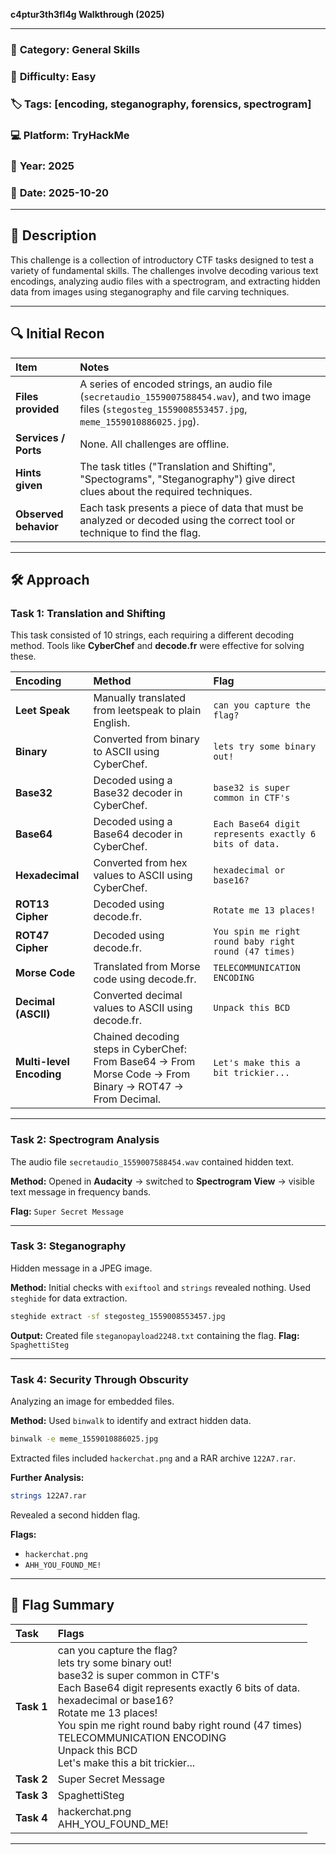 **c4ptur3th3fl4g Walkthrough (2025)**

---

### 🧩 **Category:** General Skills

### 🧠 **Difficulty:** Easy

### 🏷️ **Tags:** [encoding, steganography, forensics, spectrogram]

### 💻 **Platform:** TryHackMe

### 📅 **Year:** 2025

### 📆 **Date:** 2025-10-20

---

## 📝 Description

This challenge is a collection of introductory CTF tasks designed to test a variety of fundamental skills. The challenges involve decoding various text encodings, analyzing audio files with a spectrogram, and extracting hidden data from images using steganography and file carving techniques.

---

## 🔍 Initial Recon

| Item                  | Notes                                                                                                                                                        |
| :-------------------- | :----------------------------------------------------------------------------------------------------------------------------------------------------------- |
| **Files provided**    | A series of encoded strings, an audio file (`secretaudio_1559007588454.wav`), and two image files (`stegosteg_1559008553457.jpg`, `meme_1559010886025.jpg`). |
| **Services / Ports**  | None. All challenges are offline.                                                                                                                            |
| **Hints given**       | The task titles ("Translation and Shifting", "Spectograms", "Steganography") give direct clues about the required techniques.                                |
| **Observed behavior** | Each task presents a piece of data that must be analyzed or decoded using the correct tool or technique to find the flag.                                    |

---

## 🛠️ Approach

### **Task 1: Translation and Shifting**

This task consisted of 10 strings, each requiring a different decoding method. Tools like **CyberChef** and **decode.fr** were effective for solving these.

| Encoding                 | Method                                                                                                   | Flag                                                   |
| :----------------------- | :------------------------------------------------------------------------------------------------------- | :----------------------------------------------------- |
| **Leet Speak**           | Manually translated from leetspeak to plain English.                                                     | `can you capture the flag?`                            |
| **Binary**               | Converted from binary to ASCII using CyberChef.                                                          | `lets try some binary out!`                            |
| **Base32**               | Decoded using a Base32 decoder in CyberChef.                                                             | `base32 is super common in CTF's`                      |
| **Base64**               | Decoded using a Base64 decoder in CyberChef.                                                             | `Each Base64 digit represents exactly 6 bits of data.` |
| **Hexadecimal**          | Converted from hex values to ASCII using CyberChef.                                                      | `hexadecimal or base16?`                               |
| **ROT13 Cipher**         | Decoded using decode.fr.                                                                                 | `Rotate me 13 places!`                                 |
| **ROT47 Cipher**         | Decoded using decode.fr.                                                                                 | `You spin me right round baby right round (47 times)`  |
| **Morse Code**           | Translated from Morse code using decode.fr.                                                              | `TELECOMMUNICATION ENCODING`                           |
| **Decimal (ASCII)**      | Converted decimal values to ASCII using decode.fr.                                                       | `Unpack this BCD`                                      |
| **Multi-level Encoding** | Chained decoding steps in CyberChef: From Base64 → From Morse Code → From Binary → ROT47 → From Decimal. | `Let's make this a bit trickier...`                    |

---

### **Task 2: Spectrogram Analysis**

The audio file `secretaudio_1559007588454.wav` contained hidden text.

**Method:**
Opened in **Audacity** → switched to **Spectrogram View** → visible text message in frequency bands.

**Flag:** `Super Secret Message`

---

### **Task 3: Steganography**

Hidden message in a JPEG image.

**Method:**
Initial checks with `exiftool` and `strings` revealed nothing. Used `steghide` for data extraction.

```bash
steghide extract -sf stegosteg_1559008553457.jpg
```

**Output:** Created file `steganopayload2248.txt` containing the flag.
**Flag:** `SpaghettiSteg`

---

### **Task 4: Security Through Obscurity**

Analyzing an image for embedded files.

**Method:**
Used `binwalk` to identify and extract hidden data.

```bash
binwalk -e meme_1559010886025.jpg
```

Extracted files included `hackerchat.png` and a RAR archive `122A7.rar`.

**Further Analysis:**

```bash
strings 122A7.rar
```

Revealed a second hidden flag.

**Flags:**

* `hackerchat.png`
* `AHH_YOU_FOUND_ME!`

---

## 🚩 **Flag Summary**

| Task       | Flags                                                                                                                                                                                                                                                                                                                                            |
| :--------- | :----------------------------------------------------------------------------------------------------------------------------------------------------------------------------------------------------------------------------------------------------------------------------------------------------------------------------------------------- |
| **Task 1** | can you capture the flag?<br>lets try some binary out!<br>base32 is super common in CTF's<br>Each Base64 digit represents exactly 6 bits of data.<br>hexadecimal or base16?<br>Rotate me 13 places!<br>You spin me right round baby right round (47 times)<br>TELECOMMUNICATION ENCODING<br>Unpack this BCD<br>Let's make this a bit trickier... |
| **Task 2** | Super Secret Message                                                                                                                                                                                                                                                                                                                             |
| **Task 3** | SpaghettiSteg                                                                                                                                                                                                                                                                                                                                    |
| **Task 4** | hackerchat.png<br>AHH_YOU_FOUND_ME!                                                                                                                                                                                                                                                                                                              |

---

